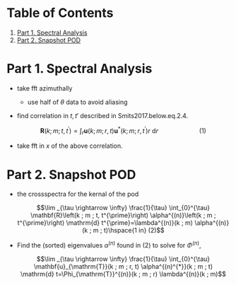 
# Table of Contents

1.  [Part 1. Spectral Analysis](#org44a34d0)
2.  [Part 2. Snapshot POD](#org6faa3b6)



<a id="org44a34d0"></a>

# Part 1. Spectral Analysis

-   take fft azimuthally
    -   use half of $\theta$ data to avoid aliasing
-   find correlation in $t,t'$ described in Smits2017.below.eq.2.4.
    
    $$\mathbf{R}\left(k ; m ; t, t^{\prime}\right)=\int_{r} \mathbf{u}(k ; m ; r, t) \mathbf{u}^{*}\left(k ; m ; r, t^{\prime}\right) r \mathrm{~d} r \hspace{1in} (1)$$
-   take fft in $x$ of the above correlation.


<a id="org6faa3b6"></a>

# Part 2. Snapshot POD

-   the crossspectra for the kernal of the pod
    
    $$\lim _{\tau \rightarrow \infty} \frac{1}{\tau} \int_{0}^{\tau} \mathbf{R}\left(k ; m ; t, t^{\prime}\right) \alpha^{(n)}\left(k ; m ; t^{\prime}\right) \mathrm{d} t^{\prime}=\lambda^{(n)}(k ; m) \alpha^{(n)}(k ; m ; t)\hspace{1 in} (2)$$

-   Find the (sorted) eigenvalues $\alpha^{(n)}$ found in (2) to solve for $\Phi^{(n)}$,
    
    $$\lim _{\tau \rightarrow \infty} \frac{1}{\tau} \int_{0}^{\tau} \mathbf{u}_{\mathrm{T}}(k ; m ; r, t) \alpha^{(n)^{*}}(k ; m ; t) \mathrm{d} t=\Phi_{\mathrm{T}}^{(n)}(k ; m ; r) \lambda^{(n)}(k ; m)$$

